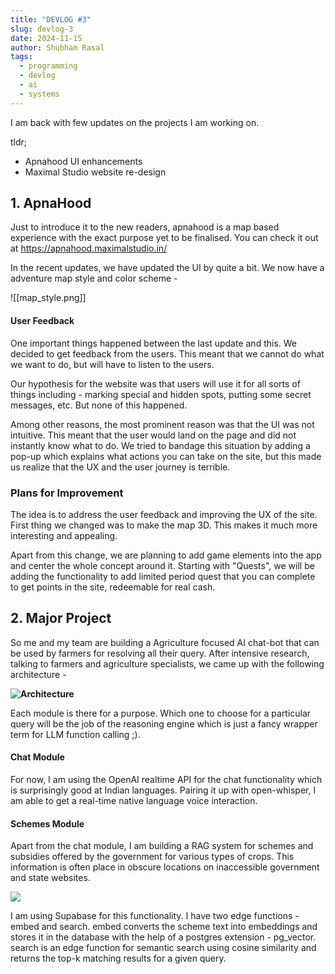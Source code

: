 ```yaml
---
title: "DEVLOG #3"
slug: devlog-3
date: 2024-11-15
author: Shubham Rasal
tags:
  - programming
  - devlog
  - ai
  - systems
---
```

I am back with few updates on the projects I am working on. 

tldr;

- Apnahood UI enhancements
- Maximal Studio website re-design
## 1. ApnaHood

Just to introduce it to the new readers, apnahood is a map based experience with the exact purpose yet to be finalised. You can check it out at https://apnahood.maximalstudio.in/

In the recent updates, we have updated the UI by quite a bit. We now have a adventure map style and color scheme - 

![[map_style.png]]





#### User Feedback

One important things happened between the last update and this. We decided to get feedback from the users. This meant that we cannot do what we want to do, but will have to listen to the users.

Our hypothesis for the website was that users will use it for all sorts of things including - marking special and hidden spots, putting some secret messages, etc. But none of this happened.

Among other reasons, the most prominent reason was that the UI was not intuitive. This meant that the user would land on the page and did not instantly know what to do. We tried to bandage this situation by adding a pop-up which explains what actions you can take on the site, but this made us realize that the UX and the user journey is terrible. 

### Plans for Improvement

The idea is to address the user feedback and improving the UX of the site. First thing we changed was to make the map 3D. This makes it much more interesting and appealing. 

Apart from this change, we are planning to add game elements into the app and center the whole concept around it. Starting with "Quests", we will be adding the functionality to add limited period quest that you can complete to get points in the site, redeemable for real cash. 

## 2. Major Project

So me and my team are building a Agriculture focused AI chat-bot that can be used by farmers for resolving all their query. After intensive research, talking to farmers and agriculture specialists, we came up with the following architecture - 

**![Architecture](https://lh7-rt.googleusercontent.com/slidesz/AGV_vUcn-9e3PTvmliycItoJslBepymWquIWlNBjQ8UkO0U47OjFjrmsh719Z486LG7rDhiaaV7_le5VGyDqjomG4o-U2IijWszDsO_XtC0mPum3dIQcrr30uN619YQoIiG3xvYBBBPtbA=s2048?key=sVcrpFVBvwnfG94cy3g3ZRe1)**

Each module is there for a purpose. Which one to choose for a particular query will be the job of the reasoning engine which is just a fancy wrapper term for LLM function calling ;).

#### Chat Module

For now, I am using the OpenAI realtime API for the chat functionality which is surprisingly good at Indian languages. Pairing it up with open-whisper, I am able to get a real-time native language voice interaction. 

#### Schemes Module

Apart from the chat module, I am building a RAG system for schemes and subsidies offered by the government for various types of crops. This information is often place in obscure locations on inaccessible government and state websites.

**![](https://lh7-rt.googleusercontent.com/slidesz/AGV_vUftonqjwQFPdjsgdS-I6l76YCppVhtQUf1s54OupTXGacHA5cGyUVxEdZZ8sdjzxhYLZDkAclKD9CDfa-Qj4QhYpqwaQWsiyKgW8uIXrSivVMj-4_0MpJhox9e_MieXL-FatoJ23w=s2048?key=sVcrpFVBvwnfG94cy3g3ZRe1)**

I am using Supabase for this functionality. I have two edge functions - embed and search. 
embed converts the scheme text into embeddings and stores it in the database with the help of a postgres extension - pg_vector. search is an edge function for semantic search using cosine similarity and returns the top-k matching results for a given query.







